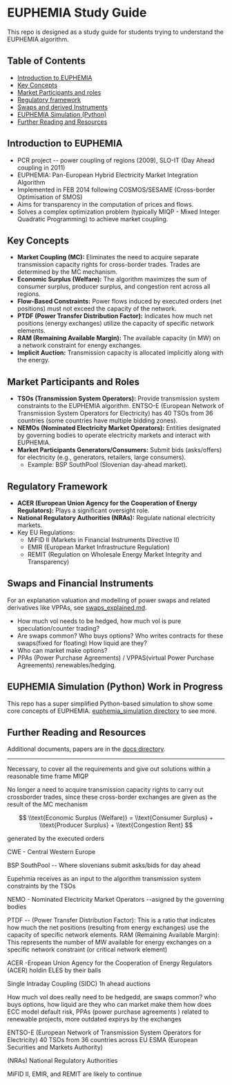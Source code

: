 # EUPHEMIA Study Guide

This repo is designed as a study guide for students trying to understand the EUPHEMIA algorithm.

## Table of Contents

- [Introduction to EUPHEMIA](#introduction-to-euphemia)
- [Key Concepts](#key-concepts)
- [Market Participants and roles](#market-participants-and-roles)
- [Regulatory framework](#regulatory-framework)
- [Swaps and derived Instruments](./swaps_explained.md)
- [EUPHEMIA Simulation (Python)](./euphemia_simulation/README.md)
- [Further Reading and Resources](./docs/README.md)

## Introduction to EUPHEMIA

- PCR project -- power coupling of regions (2009), SLO-IT (Day Ahead coupling in 2011)
- EUPHEMIA: Pan-European Hybrid Electricity Market Integration Algorithm
- Implemented in FEB 2014 following COSMOS/SESAME (Cross-border Optimisation of SMOS)
- Aims for transparency in the computation of prices and flows.
- Solves a complex optimization problem (typically MIQP - Mixed Integer Quadratic Programming) to achieve market coupling.

## Key Concepts

- **Market Coupling (MC):** Eliminates the need to acquire separate transmission capacity rights for cross-border trades. Trades are determined by the MC mechanism.
- **Economic Surplus (Welfare):** The algorithm maximizes the sum of consumer surplus, producer surplus, and congestion rent across all regions.
- **Flow-Based Constraints:** Power flows induced by executed orders (net positions) must not exceed the capacity of the network.
- **PTDF (Power Transfer Distribution Factor):** Indicates how much net positions (energy exchanges) utilize the capacity of specific network elements.
- **RAM (Remaining Available Margin):** The available capacity (in MW) on a network constraint for energy exchanges.
- **Implicit Auction:** Transmission capacity is allocated implicitly along with the energy.

## Market Participants and Roles

- **TSOs (Transmission System Operators):** Provide transmission system constraints to the EUPHEMIA algorithm. ENTSO-E (European Network of Transmission System Operators for Electricity) has 40 TSOs from 36 countries (some countries have multiple bidding zones).
- **NEMOs (Nominated Electricity Market Operators):** Entities designated by governing bodies to operate electricity markets and interact with EUPHEMIA.
- **Market Participants Generators/Consumers:** Submit bids (asks/offers) for electricity (e.g., generators, retailers, large consumers).
    - Example: BSP SouthPool (Slovenian day-ahead market).

## Regulatory Framework

- **ACER (European Union Agency for the Cooperation of Energy Regulators):** Plays a significant oversight role.
- **National Regulatory Authorities (NRAs):** Regulate national electricity markets.
- Key EU Regulations:
    - MiFID II (Markets in Financial Instruments Directive II)
    - EMIR (European Market Infrastructure Regulation)
    - REMIT (Regulation on Wholesale Energy Market Integrity and Transparency)

## Swaps and Financial Instruments

For an explanation valuation and modelling  of power swaps and related derivatives like VPPAs, see [swaps_explained.md](./power_derivatives/swaps_explained.md).

- How much vol needs to be hedged, how much vol is pure speculation/counter trading?
- Are swaps common? Who buys options? Who writes contracts for these swaps(fixed for floating) How liquid are they?
- Who can market make options?
- PPAs (Power Purchase Agreements) / VPPAS(virtual Power  Purchase Agreements) renewables/hedging.

## EUPHEMIA Simulation (Python) Work in Progress

This repo has a super simplified Python-based simulation to show some core concepts of EUPHEMIA.
[euphemia_simulation directory](./euphemia_simulation/README.md) to see more.

## Further Reading and Resources

Additional documents, papers are in the [docs directory](./docs/README.md).

---

Necessary, to cover all the requirements and give out solutions within a reasonable time frame MIQP


No longer a need to acquire transmission capacity rights to carry out crossborder trades, since these cross-border exchanges are given as the
result of the MC mechanism

$$
\\text{Economic Surplus (Welfare)} = \\text{Consumer Surplus} + \\text{Producer Surplus} + \\text{Congestion Rent}
$$

generated by the executed orders

CWE - Central Western Europe

BSP SouthPool -- Where slovenians submit asks/bids for day ahead

Eupehmia receives as an input to the algorithm transmission system constraints by the TSOs

NEMO - Nominated Electricity Market Operators --asigned by the governing bodies

PTDF -- (Power Transfer Distribution Factor): This is a ratio that indicates how much the net positions (resulting from energy exchanges) use the capacity of specific network elements.
RAM (Remaining Available Margin): This represents the number of MW available for energy exchanges on a specific network constraint (or critical network element)

ACER -Eropean Union Agency for the Cooperation of Energy Regulators (ACER) holdin ELES by their balls 

Single Intraday Coupling (SIDC) 1h ahead auctions


How much vol does really need to be hedgedd, are swaps common? who buys options, how liquid are they who can market make 
them how does ECC model default risk, 
PPAs (power purchase agreements ) related to renewable projects, more outdated expirys by the exchanges

ENTSO-E (European Network of Transmission System Operators for Electricity)
 40 TSOs from 36 countries across EU
 ESMA (European Securities and Markets Authority)   

(NRAs) National Regulatory Authorities 

MiFID II, EMIR, and REMIT are likely to continue